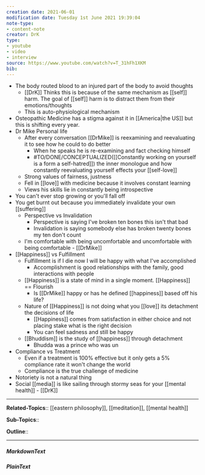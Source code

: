 ```yaml
---
creation date: 2021-06-01
modification date: Tuesday 1st June 2021 19:39:04
note-type: 
- content-note
creator: DrK
type: 
- youtube
- video
- interview
source: https://www.youtube.com/watch?v=T_31hFh1XKM
bib:
---
```


- The body routed blood to an injured part of the body to avoid thoughts
	- [[DrK]] Thinks this is because of the same mechanism as [[self]] harm. The goal of [[self]] harm is to distract them from their emotions/thoughts
	- This is auto-physiological mechanism 
- Osteopathic Medicine has a stigma against it in [[America|the US]] but this is shifting every year. 
- Dr Mike Personal life
	- After every conversation [[DrMike]] is reexamining and reevaluating it to see how he could to do better
		- When he speaks he is re-examining and fact checking himself
		-  #TO/DONE/CONCEPTUALIZED([[Constantly working on yourself is a form a self-hatred]]) the inner monologue and how constantly reevaluating yourself effects your [[self-love]]
	- Strong values of fairness, justness
	- Fell in [[love]] with medicine because it involves constant learning
	- Views his skills lie in constantly being introspective
- You can't ever stop growing or you'll fall off
- You get burnt out because you immediately invalidate your own [[suffering]]
	- Perspective vs Invalidation
		- Perspective is saying I've broken ten bones this isn't that bad
		- Invalidation is saying somebody else has broken twenty bones my ten don't count
	- I'm comfortable with being uncomfortable and uncomfortable with being comfortable - [[DrMike]]
- [[Happiness]] vs Fulfillment
	- Fulfillment is if I die now I will be happy with what I've accomplished
		- Accomplishment is good relationships with the family, good interactions with people
	- [[Happiness]] is a state of mind in a single moment. [[Happiness]] == Flourish
		- Is [[DrMike]] happy or has he defined [[happiness]] based off his life?
	- Nature of [[Happiness]] is not doing what you [[love]] its detachment the decisions of life
		- [[Happiness]] comes from satisfaction in either choice and not placing stake what is the right decision
		- You can feel sadness and still be happy
	- [[Bhuddism]] is the study of [[happiness]] through detachment
		- Bhudda was a prince who was un
- Compliance vs Treatment
	- Even if a treatment is 100% effective but it only gets a 5% compliance rate it won't change the world
	- Compliance is the true challenge of medicine
- Notoriety is not a natural thing
- Social [[media]] is like sailing through stormy seas for your [[mental health]] - [[DrK]]


---

**Related-Topics**:: [[eastern philosophy]], [[meditation]], [[mental health]]
	
**Sub-Topics**::
	
**Outline**::

--- 
##### MarkdownText

##### PlainText


